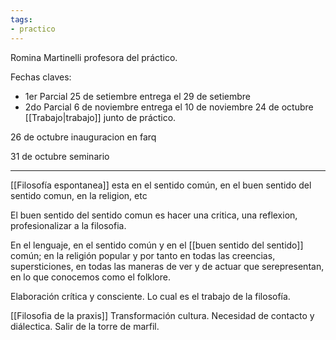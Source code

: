 ```yaml
---
tags:
- practico
---
```

Romina Martinelli profesora del práctico.

Fechas claves: 
- 1er Parcial 25 de setiembre entrega el 29 de setiembre
- 2do Parcial 6 de noviembre entrega el 10 de noviembre
24 de octubre [[Trabajo|trabajo]] junto de práctico.

26 de octubre inauguracion en farq

31 de octubre seminario 


---

[[Filosofía espontanea]] esta en el sentido común, en el buen sentido del sentido comun, en la religion, etc

El buen sentido del sentido comun es hacer una critica, una reflexion, profesionalizar a la filosofia.

En el lenguaje, en el sentido común y en el [[buen sentido del sentido]] común; en la religión popular y por tanto en todas las creencias, supersticiones, en todas las maneras de ver y de actuar que serepresentan, en lo que conocemos como el folklore.

Elaboración crítica y consciente. Lo cual es el trabajo de la filosofía.



[[Filosofia de la praxis]] Transformación cultura. Necesidad de contacto y diálectica. Salir de la torre de marfil.  




